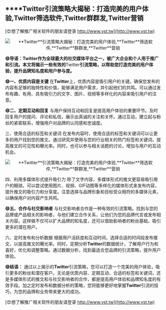 ## ****Twitter**引流策略大揭秘：打造完美的用户体验,**Twitter**筛选软件,**Twitter**群群发,**Twitter**营销**

[😍想了解推广相关软件的朋友请登录 http://www.vst.tw](http://www.vst.tw)

 <center><img src="https://vst.tw/MP4/tuiguang/png/7.png" alt="**Twitter**引流策略大揭秘：打造完美的用户体验,**Twitter**筛选软件,**Twitter**群群发,**Twitter**营销"></center>

**😄导语：**Twitter**作为全球最大的社交媒体平台之一，被广大企业和个人用于推广和引流。本文将揭示一些有效的**Twitter**引流策略，以帮助您打造完美的用户体验，提升品牌知名度和用户参与度。**

**😄一、优质内容是关键**
在**Twitter**上，优质内容是吸引用户的关键。确保您发布的内容有足够的独特性和价值，能够满足用户需求，并引起他们的共鸣。可以通过发布有趣、有用、具有吸引力的文字、图片、视频等多样化的内容来吸引用户的注意。

**😄二、定期互动和回复**
与用户保持互动和回复是提高用户体验的重要环节。及时回复用户的提问、评论和私信，展示出真诚的关注和关怀。通过互动，建立起与粉丝的紧密联系，增强用户对品牌的认同感和忠诚度。

三、使用合适的标签和关键词
在发布内容时，使用合适的标签和关键词可以让更多的用户找到您的推文。通过研究并使用与您的行业相关的热门标签和关键词，提高推文的可见性和曝光率。同时，也可以参与相关话题的讨论，增加与用户的互动机会。

 <center><img src="https://vst.tw/MP4/tuiguang/png/5.png" alt="**Twitter**引流策略大揭秘：打造完美的用户体验,**Twitter**筛选软件,**Twitter**群群发,**Twitter**营销"></center>

四、利用多媒体形式提升吸引力
除了文字内容，多媒体形式的推文更容易吸引用户的眼球。可以尝试使用图片、视频、GIF动图等多样化的媒体形式来发布内容，提升推文的吸引力和分享度。注意选择与品牌形象和目标受众相符的多媒体元素，以确保用户对内容产生共鸣。

**😄五、合作与社交影响者**
与社交影响者合作是一种有效的引流策略。找到与您的品牌或产品相关的影响者，与他们建立合作关系，让他们为您的品牌代言或发布相关内容。这样做不仅可以扩大品牌的知名度，还可以借助影响者的粉丝基础，吸引更多的潜在用户。

六、定时发布和分析数据
根据用户活跃度和互动时间，选择合适的时间段发布推文，以提高推文的曝光率。同时，定期分析**Twitter**的数据统计，了解用户行为和喜好，优化和调整策略。通过数据分析，找到最适合您品牌的引流策略，提升用户体验。

**😄结语：**
通过以上揭示的**Twitter**引流策略，您可以打造一个完美的用户体验，吸引更多的粉丝和潜在客户。无论是优质内容、定期互动、合适的标签和关键词，还是多媒体形式的推文和与社交影响者的合作，都是提高用户体验和品牌知名度的有效手段。加之定时发布和数据分析的策略，您将能够更好地掌握**Twitter**引流的技巧，为您的品牌和业务带来更大的成功。

[😍想了解推广相关软件的朋友请登录 http://www.vst.tw](http://www.vst.tw)



